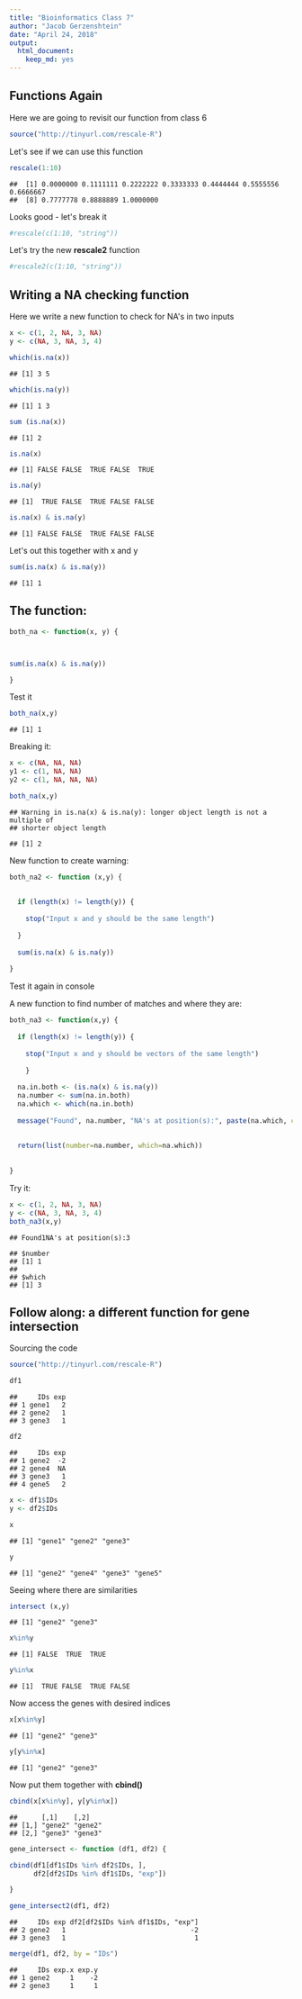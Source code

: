 ```yaml
---
title: "Bioinformatics Class 7"
author: "Jacob Gerzenshtein"
date: "April 24, 2018"
output:
  html_document:
    keep_md: yes
---
```





## Functions Again

Here we are going to revisit our function from class 6


```r
source("http://tinyurl.com/rescale-R")
```

Let's see if we can use this function



```r
rescale(1:10)
```

```
##  [1] 0.0000000 0.1111111 0.2222222 0.3333333 0.4444444 0.5555556 0.6666667
##  [8] 0.7777778 0.8888889 1.0000000
```


Looks good - let's break it 


```r
#rescale(c(1:10, "string"))
```

Let's try the new **rescale2** function


```r
#rescale2(c(1:10, "string"))
```

## Writing a NA checking function

Here we write a new function to check for NA's in two inputs


```r
x <- c(1, 2, NA, 3, NA)
y <- c(NA, 3, NA, 3, 4)
```


```r
which(is.na(x))
```

```
## [1] 3 5
```

```r
which(is.na(y))
```

```
## [1] 1 3
```


```r
sum (is.na(x))
```

```
## [1] 2
```


```r
is.na(x)
```

```
## [1] FALSE FALSE  TRUE FALSE  TRUE
```

```r
is.na(y)
```

```
## [1]  TRUE FALSE  TRUE FALSE FALSE
```



```r
is.na(x) & is.na(y)
```

```
## [1] FALSE FALSE  TRUE FALSE FALSE
```



Let's out this together with x and y 


```r
sum(is.na(x) & is.na(y))
```

```
## [1] 1
```

## The function:

```r
both_na <- function(x, y) {



sum(is.na(x) & is.na(y))

}
```

Test it


```r
both_na(x,y)
```

```
## [1] 1
```


Breaking it: 


```r
x <- c(NA, NA, NA)
y1 <- c(1, NA, NA)
y2 <- c(1, NA, NA, NA)

both_na(x,y)
```

```
## Warning in is.na(x) & is.na(y): longer object length is not a multiple of
## shorter object length
```

```
## [1] 2
```

New function to create warning:


```r
both_na2 <- function (x,y) {
  
  
  if (length(x) != length(y)) {
    
    stop("Input x and y should be the same length")
    
  }
  
  sum(is.na(x) & is.na(y))
  
}
```

Test it again in console 


A new function to find number of matches and where they are:


```r
both_na3 <- function(x,y) {
  
  if (length(x) != length(y)) { 
    
    stop("Input x and y should be vectors of the same length")
    
    }
  
  na.in.both <- (is.na(x) & is.na(y))
  na.number <- sum(na.in.both)
  na.which <- which(na.in.both)
  
  message("Found", na.number, "NA's at position(s):", paste(na.which, collapse = ", "))
  
  
  return(list(number=na.number, which=na.which))
  
  
}
```

Try it: 


```r
x <- c(1, 2, NA, 3, NA)
y <- c(NA, 3, NA, 3, 4)
both_na3(x,y)
```

```
## Found1NA's at position(s):3
```

```
## $number
## [1] 1
## 
## $which
## [1] 3
```





## Follow along: a different function for gene intersection 


Sourcing the code 

```r
source("http://tinyurl.com/rescale-R")
```


```r
df1
```

```
##     IDs exp
## 1 gene1   2
## 2 gene2   1
## 3 gene3   1
```

```r
df2
```

```
##     IDs exp
## 1 gene2  -2
## 2 gene4  NA
## 3 gene3   1
## 4 gene5   2
```

```r
x <- df1$IDs
y <- df2$IDs
```


```r
x
```

```
## [1] "gene1" "gene2" "gene3"
```

```r
y
```

```
## [1] "gene2" "gene4" "gene3" "gene5"
```


Seeing where there are similarities 

```r
intersect (x,y)
```

```
## [1] "gene2" "gene3"
```

```r
x%in%y
```

```
## [1] FALSE  TRUE  TRUE
```

```r
y%in%x
```

```
## [1]  TRUE FALSE  TRUE FALSE
```

Now access the genes with desired indices 


```r
x[x%in%y]
```

```
## [1] "gene2" "gene3"
```

```r
y[y%in%x]
```

```
## [1] "gene2" "gene3"
```


Now put them together with **cbind()**


```r
cbind(x[x%in%y], y[y%in%x])
```

```
##      [,1]    [,2]   
## [1,] "gene2" "gene2"
## [2,] "gene3" "gene3"
```



```r
gene_intersect <- function (df1, df2) {

cbind(df1[df1$IDs %in% df2$IDs, ],
      df2[df2$IDs %in% df1$IDs, "exp"])

}
```


```r
gene_intersect2(df1, df2)
```

```
##     IDs exp df2[df2$IDs %in% df1$IDs, "exp"]
## 2 gene2   1                               -2
## 3 gene3   1                                1
```




```r
merge(df1, df2, by = "IDs")
```

```
##     IDs exp.x exp.y
## 1 gene2     1    -2
## 2 gene3     1     1
```


